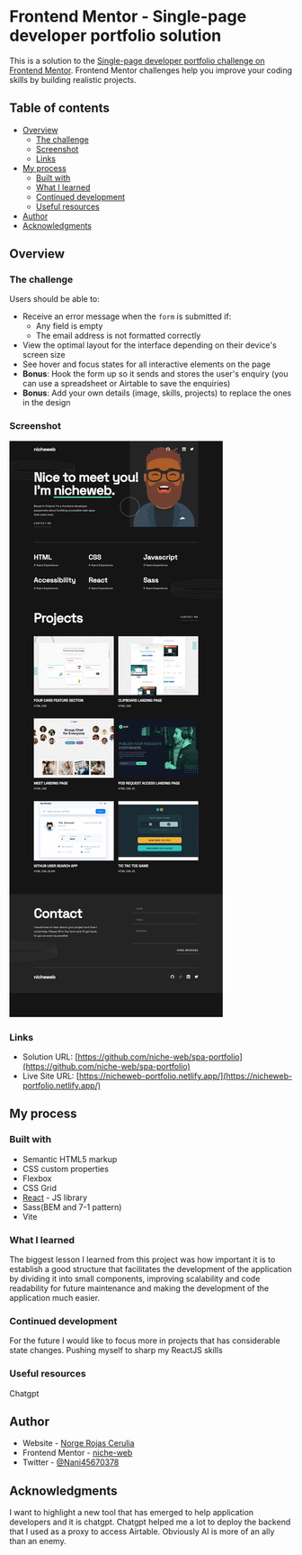 # Frontend Mentor - Single-page developer portfolio solution

This is a solution to the [Single-page developer portfolio challenge on Frontend Mentor](https://www.frontendmentor.io/challenges/singlepage-developer-portfolio-bBVj2ZPi-x). Frontend Mentor challenges help you improve your coding skills by building realistic projects.

## Table of contents

- [Overview](#overview)
  - [The challenge](#the-challenge)
  - [Screenshot](#screenshot)
  - [Links](#links)
- [My process](#my-process)
  - [Built with](#built-with)
  - [What I learned](#what-i-learned)
  - [Continued development](#continued-development)
  - [Useful resources](#useful-resources)
- [Author](#author)
- [Acknowledgments](#acknowledgments)

## Overview

### The challenge

Users should be able to:

- Receive an error message when the `form` is submitted if:
  - Any field is empty
  - The email address is not formatted correctly
- View the optimal layout for the interface depending on their device's screen size
- See hover and focus states for all interactive elements on the page
- **Bonus**: Hook the form up so it sends and stores the user's enquiry (you can use a spreadsheet or Airtable to save the enquiries)
- **Bonus**: Add your own details (image, skills, projects) to replace the ones in the design

### Screenshot

![](./screenshot.png)

### Links

- Solution URL: [https://github.com/niche-web/spa-portfolio](https://github.com/niche-web/spa-portfolio)
- Live Site URL: [https://nicheweb-portfolio.netlify.app/](https://nicheweb-portfolio.netlify.app/)

## My process

### Built with

- Semantic HTML5 markup
- CSS custom properties
- Flexbox
- CSS Grid
- [React](https://reactjs.org/) - JS library
- Sass(BEM and 7-1 pattern)
- Vite

### What I learned

The biggest lesson I learned from this project was how important it is to establish a good structure that facilitates the development of the application by dividing it into small components, improving scalability and code readability for future maintenance and making the development of the application much easier.

### Continued development

For the future I would like to focus more in projects that has considerable state changes. Pushing myself to sharp my ReactJS skills

### Useful resources

Chatgpt

## Author

- Website - [Norge Rojas Cerulia](https://clever-cendol-c0a1da.netlify.app/)
- Frontend Mentor - [niche-web](https://www.frontendmentor.io/profile/niche-web)
- Twitter - [@Nani45670378](https://x.com/Nani45670378)

## Acknowledgments

I want to highlight a new tool that has emerged to help application developers and it is chatgpt. Chatgpt helped me a lot to deploy the backend that I used as a proxy to access Airtable. Obviously AI is more of an ally than an enemy.
